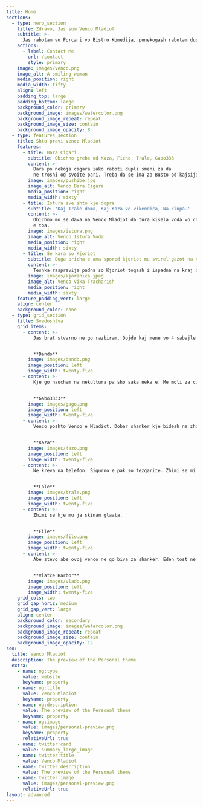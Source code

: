 ```yaml
---
title: Home
sections:
  - type: hero_section
    title: Zdravo, Jas sum Venco Mladiot
    subtitle: >-
      Jas rabotam vo Forca i vo Bistro Komedija, ponekogash rabotam dupli smeni i posle rabota glavam do 4 sabajle. Mnogu sum kulturen i bolje shanker sum od Kaza seljachishteto.
    actions:
      - label: Contact Me
        url: /contact
        style: primary
    image: images/venco.png
    image_alt: A smiling woman
    media_position: right
    media_width: fifty
    align: left
    padding_top: large
    padding_bottom: large
    background_color: primary
    background_image: images/watercolor.png
    background_image_repeat: repeat
    background_image_size: contain
    background_image_opacity: 8
  - type: features_section
    title: Shto pravi Venco Mladiot
    features:
      - title: Bara Cigari
        subtitle: Obichno grebe od Kaza, Ficho, Trale, Gabo333
        content: >-
          Bara po nekoja cigara iako raboti dupli smeni za da 
          ne troshi od svoite pari. Treba da se ima za Busto od kajsija.
        image: images/pushibe.jpg
        image_alt: Venco Bara Cigara
        media_position: right
        media_width: sixty
      - title: Istura sve shto kje dopre
        subtitle: 'Kaj Trale doma, Kaj Kaza vo vikendica, Na klupa.'
        content: >-
          Obichno mu se dava na Venco Mladiot da tura kisela voda vo chasha. Golema odgovornost
          e toa.
        image: images/istura.png
        image_alt: Venco Istura Voda
        media_position: right
        media_width: sixty
      - title: Se kara so Kjoriot
        subtitle: Duga pricha e ama spored kjoriot mu svirel gazot na Venco Mladiot.
        content: >-
          Teshka raspravija padna so Kjoriot togash i ispadna na kraj deka mnogu trachari.
        image: images/kjoranica.jpeg
        image_alt: Venco Vika Tracharish
        media_position: right
        media_width: sixty
    feature_padding_vert: large
    align: center
    background_color: none
  - type: grid_section
    title: Svedoshtva
    grid_items:
      - content: >-
          Jas brat stvarno ne go razbiram. Dojde kaj mene vo 4 sabajle go fatile na kameri.


          **Dando**
        image: images/dando.png
        image_position: left
        image_width: twenty-five
      - content: >-
          Kje go naucham na nekultura pa sho saka neka e. Me moli za cigara ebate.


          **Gabo3333**
        image: images/gago.png
        image_position: left
        image_width: twenty-five
      - content: >-
          Venco poshto Venco e Mladiot. Dobar shanker kje bidesh na zhimi majka.


          **Kaza**
        image: images/4azo.png
        image_position: left
        image_width: twenty-five
      - content: >-
          Ne kreva na telefon. Sigurno e pak so tezgarite. Zhimi se mi ide da go lupnam. 


          **Lale**
        image: images/trale.png
        image_position: left
        image_width: twenty-five
      - content: >-
          Zhimi se kje mu ja skinam glaata. 


          **File**
        image: images/file.png
        image_position: left
        image_width: twenty-five
      - content: >-
          Abe stevo abe ovoj venco ne go biva za shanker. Eden tost ne znae da napravi.


          **Vlatce Harbor**
        image: images/vlado.png
        image_position: left
        image_width: twenty-five
    grid_cols: two
    grid_gap_horiz: medium
    grid_gap_vert: large
    align: center
    background_color: secondary
    background_image: images/watercolor.png
    background_image_repeat: repeat
    background_image_size: contain
    background_image_opacity: 12
seo:
  title: Venco Mladiot
  description: The preview of the Personal theme
  extra:
    - name: og:type
      value: website
      keyName: property
    - name: og:title
      value: Venco Mladiot
      keyName: property
    - name: og:description
      value: The preview of the Personal theme
      keyName: property
    - name: og:image
      value: images/personal-preview.png
      keyName: property
      relativeUrl: true
    - name: twitter:card
      value: summary_large_image
    - name: twitter:title
      value: Venco Mladiot
    - name: twitter:description
      value: The preview of the Personal theme
    - name: twitter:image
      value: images/personal-preview.png
      relativeUrl: true
layout: advanced
---
```

